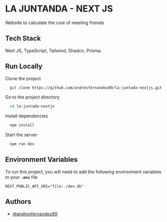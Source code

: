 # LA JUNTANDA - NEXT JS

Website to calculate the cost of meeting friends

## Tech Stack

Next JS, TypeScript, Tailwind, Shadcn, Prisma.

## Run Locally

Clone the project

```bash
  git clone https://github.com/andresfernandez89/la-juntada-nextjs.git
```

Go to the project directory

```bash
  cd la-juntada-nextjs
```

Install dependencies

```bash
  npm install
```

Start the server

```bash
  npm run dev
```

## Environment Variables

To run this project, you will need to add the following environment variables to your **`.env`** file

`NEXT_PUBLIC_API_URI="file:./dev.db"`

## Authors

- [@andresfernandez89](https://github.com/andresfernandez89)
